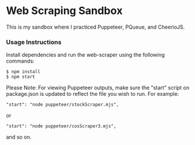 # Web Scraping Sandbox

This is my sandbox where I practiced Puppeteer, PQueue, and CheerioJS.

### Usage Instructions

Install dependencies and run the web-scraper using the following commands:

```
$ npm install
$ npm start
```

Please Note: For viewing Puppeteer outputs, make sure the "start" script on package.json is updated to reflect the file you wish to run. For example:

```
"start": "node puppeteer/stockScraper.mjs",
```

or

```
"start": "node puppeteer/cosScraper3.mjs",
```

and so on.